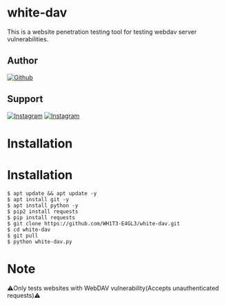 # white-dav
This is a website penetration testing tool for testing webdav server vulnerabilities.


## Author
<a href="https://github.com/WH1T3-E4GL3"><img title="Github" src="https://img.shields.io/badge/WH1T3-E4GL3-brightgreen?style=for-the-badge&logo=github"></a>
## Support
[![Instagram](https://img.shields.io/badge/TELEGRAM-red?style=for-the-badge&logo=telegram)](https://t.me/Ka_KsHi_HaTaKe) [![Instagram](https://img.shields.io/badge/INSTAGRAM-FOLLOW-green?style=for-the-badge&logo=instagram)](https://www.instagram.com/_vladimir_putin.___/?igshid=YmMyMTA2M2Y=)

# Installation 

# Installation
    $ apt update && apt update -y
    $ apt install git -y
    $ apt install python -y
    $ pip2 install requests
    $ pip install requests
    $ git clone https://github.com/WH1T3-E4GL3/white-dav.git
    $ cd white-dav
    $ git pull
    $ python white-dav.py
    
    
# Note

⚠️Only tests websites with WebDAV vulnerability(Accepts unauthenticated requests)⚠️ 
